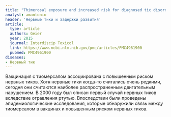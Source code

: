 ```yaml
---
title: "Thimerosal exposure and increased risk for diagnosed tic disorder in the United States: a case-control study"
analyst: amantonio
header: 'Нервные тики и задержки развития'
article:
  type: article
  authors: Geier
  year: 2015
  journal: Interdiscip Toxicol
  link: https://www.ncbi.nlm.nih.gov/pmc/articles/PMC4961900
  pubmed: PMC4961900
diseases:
- Нервный тик
---
```


Вакцинация с тиомерсалом ассоциирована с повышенным риском нервных тиков.
Хотя нервные тики когда-то считались очень редкими, сегодня они считаются наиболее распространенным двигательным нарушением.
В 2000 году был описан первый случай нервных тиков вследствие отравления ртутью. Впоследствии были проведены эпидемиологические исследования, которые обнаружили связь между тиомерсалом в вакцинах и повышенным риском нервных тиков.
